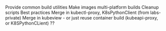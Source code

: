 
Provide common build utilities
Make images multi-platform builds
Cleanup scripts
Best practices
Merge in kubectl-proxy, K8sPythonClient (from labs-private)
Merge in kubeview - or just reuse container build (kubeapi-proxy, or K8SPythonCLient) ??

